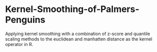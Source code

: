 # Kernel-Smoothing-of-Palmers-Penguins
Applying kernel smoothing with a combination of z-score and quantile scaling methods to the euclidean and manhatten distance as the kernel operator in R.
